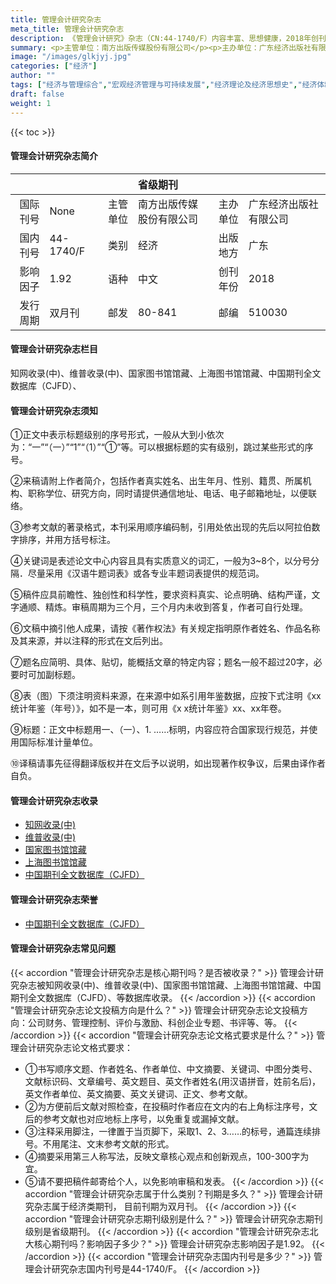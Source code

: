 ```yaml
---
title: 管理会计研究杂志
meta_title: 管理会计研究杂志
description: 《管理会计研究》杂志（CN:44-1740/F）内容丰富、思想健康，2018年创刊，目前以双月刊形式发行，刊物对外积极扩大宣传，致力于提高杂志质量与影响。杂志是管理会计领域的学术交流平台，为学者、研究人员和从业者提供了一个探讨、交流和分享最新研究成果和实践经验的场所，以促进管理会计理论与实践的创新与发展。 《管理会计研究》杂志是由广东经济出版社主办并出版的专业期刊，以管理会计为核心，关注管理会计及财务管理的最新理论研究进展。杂志特别重视新一代信息技术如人工智能在企事业单位管理体系中的应用和落地，以及管理会计理念、工具和方法在实际案例中的研究。杂志旨在提炼和总结中国企事业单位实行管理会计的先进实践，促进管理会计在企业、行政事业单位、高校、医院的应用，推动我国管理会计的繁荣发展和企事业单位的管理进步。 杂志的主要栏目包括“特稿”、“人物专访”、“理论前沿”、“案例研究”和“新技术”。其中，“特稿”栏目邀请财政部等官方管理机构权威解读管理会计体系；“理论前沿”栏目发布国内管理会计和财经领域新鲜且富有价值的研究成果；“新技术”栏目介绍最新的、具有实用性的管理会计新技术；“案例研究”栏目则由名家审核，提供最具实操示范效应的企业案例解析。
summary: <p>主管单位：南方出版传媒股份有限公司</p><p>主办单位：广东经济出版社有限公司</p><p>发行级别：省级期刊</p><p>发行周期：双月刊</p>
image: "/images/glkjyj.jpg"
categories: ["经济"]
author: ""
tags: ["经济与管理综合","宏观经济管理与可持续发展","经济理论及经济思想史","经济体制改革","经济统计","农业经济","工业经济","交通运输经济","企业经济","旅游","文化经济","信息经济与邮政经济","服务业经济","贸易经济","财政与税收","金融","证券","保险","投资","会计","审计","市场研究与信息","管理学","领导学与决策学","科学研究管理",]
draft: false
weight: 1
---
```


{{< toc >}}

#### 管理会计研究杂志简介
|               |                               |               | 省级期刊        |               |                           |
| ------------: | :---------------------------- | ------------: | :---------------------------- | ------------: | :------------------------ |
| 国际刊号      | None   | 主管单位      | 南方出版传媒股份有限公司     | 主办单位      | 广东经济出版社有限公司     |
| 国内刊号      | 44-1740/F        | 类别          | 经济       | 出版地方      | 广东           |
| 影响因子      | 1.92        | 语种          | 中文             | 创刊年份      | 2018    |
| 发行周期      | 双月刊    | 邮发          | 80-841              | 邮编          | 510030      |

#### 管理会计研究杂志栏目
<span>知网收录(中)</span>、<span>维普收录(中)</span>、<span>国家图书馆馆藏</span>、<span>上海图书馆馆藏</span>、<span>中国期刊全文数据库（CJFD）</span>、

#### 管理会计研究杂志须知
<p><p>
	①正文中表示标题级别的序号形式，一般从大到小依次为：“一”“（一）”“1”“（1）”“①”等。可以根据标题的实有级别，跳过某些形式的序号。
</p><p>
	②来稿请附上作者简介，包括作者真实姓名、出生年月、性别、籍贯、所属机构、职称学位、研究方向，同时请提供通信地址、电话、电子邮箱地址，以便联络。
</p><p>
	③参考文献的著录格式，本刊采用顺序编码制，引用处依出现的先后以阿拉伯数字排序，并用方括号标注。
</p><p>
	④关键词是表述论文中心内容且具有实质意义的词汇，一般为3~8个，以分号分隔．尽量采用《汉语牛题词表》或各专业丰题词表提供的规范词。
</p><p>
	⑤稿件应具前瞻性、独创性和科学性，要求资料真实、论点明确、结构严谨，文字通顺、精炼。审稿周期为三个月，三个月内未收到答复，作者可自行处理。
</p><p>
	⑥文稿中摘引他人成果，请按《著作权法》有关规定指明原作者姓名、作品名称及其来源，并以注释的形式在文后列出。
</p><p>
	⑦题名应简明、具体、贴切，能概括文章的特定内容；题名一般不超过20字，必要时可加副标题。
</p><p>
	⑧表（图）下须注明资料来源，在来源中如系引用年鉴数据，应按下式注明《xx统计年鉴（年号）》，如不是一本，则可用《x x统计年鉴》xx、xx年卷。
</p><p>
	⑨标题：正文中标题用一、（一）、1. ……标明，内容应符合国家现行规范，并使用国际标准计量单位。
</p><p>
	⑩译稿请事先征得翻译版权并在文后予以说明，如出现著作权争议，后果由译作者自负。
</p></p>


#### 管理会计研究杂志收录
<ul>
    <li class="inline-block">
        <a class="bg-theme-light hover:bg-primary dark:bg-darkmode-theme-light dark:hover:bg-darkmode-primary dark:hover:text-dark m-1 block rounded px-3 py-1 hover:text-white" href="#管理会计研究杂志收录">
        知网收录(中)
        </a>
    </li>
    <li class="inline-block">
        <a class="bg-theme-light hover:bg-primary dark:bg-darkmode-theme-light dark:hover:bg-darkmode-primary dark:hover:text-dark m-1 block rounded px-3 py-1 hover:text-white" href="#管理会计研究杂志收录">
        维普收录(中)
        </a>
    </li>
    <li class="inline-block">
        <a class="bg-theme-light hover:bg-primary dark:bg-darkmode-theme-light dark:hover:bg-darkmode-primary dark:hover:text-dark m-1 block rounded px-3 py-1 hover:text-white" href="#管理会计研究杂志收录">
        国家图书馆馆藏
        </a>
    </li>
    <li class="inline-block">
        <a class="bg-theme-light hover:bg-primary dark:bg-darkmode-theme-light dark:hover:bg-darkmode-primary dark:hover:text-dark m-1 block rounded px-3 py-1 hover:text-white" href="#管理会计研究杂志收录">
        上海图书馆馆藏
        </a>
    </li>
    <li class="inline-block">
        <a class="bg-theme-light hover:bg-primary dark:bg-darkmode-theme-light dark:hover:bg-darkmode-primary dark:hover:text-dark m-1 block rounded px-3 py-1 hover:text-white" href="#管理会计研究杂志收录">
        中国期刊全文数据库（CJFD）
        </a>
    </li>
</ul>



#### 管理会计研究杂志荣誉
<ul>
    <li class="inline-block">
        <a class="bg-theme-light hover:bg-primary dark:bg-darkmode-theme-light dark:hover:bg-darkmode-primary dark:hover:text-dark m-1 block rounded px-3 py-1 hover:text-white" href="#管理会计研究杂志荣誉">
        中国期刊全文数据库（CJFD）
        </a>
    </li>
</ul>












#### 管理会计研究杂志常见问题
{{< accordion "管理会计研究杂志是核心期刊吗？是否被收录？" >}}
管理会计研究杂志被知网收录(中)、维普收录(中)、国家图书馆馆藏、上海图书馆馆藏、中国期刊全文数据库（CJFD）、等数据库收录。
{{< /accordion >}}
{{< accordion "管理会计研究杂志论文投稿方向是什么？" >}}
管理会计研究杂志论文投稿方向：公司财务、管理控制、评价与激励、科创企业专题、书评等、等。
{{< /accordion >}}
{{< accordion "管理会计研究杂志论文格式要求是什么？" >}}
管理会计研究杂志论文格式要求：
- ①书写顺序文题、作者姓名、作者单位、中文摘要、关键词、中图分类号、文献标识码、文章编号、英文题目、英文作者姓名(用汉语拼音，姓前名后)，英文作者单位、英文摘要、英文关键词、正文、参考文献。
- ②为方便前后文献对照检查，在投稿时作者应在文内的右上角标注序号，文后的参考文献也对应地标上序号，以免重复或漏掉文献。
- ③注释采用脚注，一律置于当页脚下，采取1、2、3……的标号，通篇连续排号。不用尾注、文末参考文献的形式。
- ④摘要采用第三人称写法，反映文章核心观点和创新观点，100-300字为宜。
- ⑤请不要把稿件邮寄给个人，以免影响审稿和发表。
{{< /accordion >}}
{{< accordion "管理会计研究杂志属于什么类别？刊期是多久？" >}}
管理会计研究杂志属于经济类期刊， 目前刊期为双月刊。
{{< /accordion >}}
{{< accordion "管理会计研究杂志期刊级别是什么？" >}}
管理会计研究杂志期刊级别是省级期刊。
{{< /accordion >}}
{{< accordion "管理会计研究杂志北大核心期刊吗？影响因子多少？" >}}
管理会计研究杂志影响因子是1.92。
{{< /accordion >}}
{{< accordion "管理会计研究杂志国内刊号是多少？" >}}
管理会计研究杂志国内刊号是44-1740/F。
{{< /accordion >}}